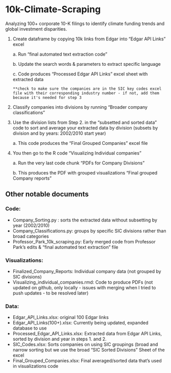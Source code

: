 # 10k-Climate-Scraping
Analyzing 100+ corporate 10-K filings to identify climate funding trends and global investment disparities.

1. Create dataframe by copying 10k links from Edgar into “Edgar API Links” excel

    a. Run “final automated text extraction code”

    b. Update the search words & parameters to extract specific language
    
    c. Code produces “Processed Edgar API Links” excel sheet with extracted data
   
       **check to make sure the companies are in the SIC key codes excel file with their corresponding industry number - if not, add them because it's needed for step 3
  
3. Classify companies into divisions by running “Broader company classifications”

4. Use the division lists from Step 2. in the “subsetted and sorted data” code to sort and average your extracted data by division (subsets by division and by years: 2002/2010 start year)

      a. This code produces the “Final Grouped Companies” excel file 
  
5. You then go to the R code “Visualizing Individual companies”

      a. Run the very last code chunk “PDFs for Company Divisions”
  
      b. This produces the PDF with grouped visualizations “Final grouped Company reports”



## Other notable documents
### Code: 
- Company_Sorting.py : sorts the extracted data without subsetting by year (2002/2010)
- Company_Classifications.py: groups by specific SIC divisions rather than broad categories
- Professor_Park_10k_scraping.py: Early merged code from Professor Park’s edits & “final automated text extraction” file

### Visualizations:
- Finalized_Company_Reports: Individual company data (not grouped by SIC divisions)
- Visualizing_individual_companies.rmd: Code to produce PDFs (not updated on github, only locally - issues with merging when I tried to push updates - to be resolved later)

### Data:
- Edgar_API_Links.xlsx: original 100 Edgar links
- Edgar_API_Links(100+).xlsx: Currently being updated, expanded database to use
- Processed_Edgar_API_Links.xlsx: Extracted data from Edgar API Links, sorted by division and year in steps 1. and 2. 
- SIC_Codes.xlsx: Sorts companies on using SIC groupings (broad and narrow sorting but we use the broad “SIC Sorted Divisions” Sheet of the excel
- Final_Grouped_Companies.xlsx: Final averaged/sorted data that’s used in visualizations code

